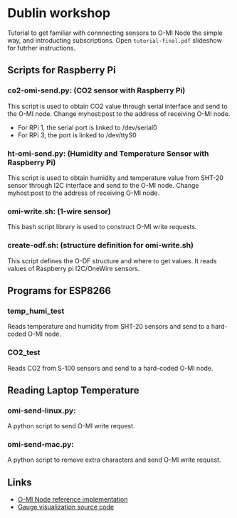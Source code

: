 Dublin workshop
=======
Tutorial to get familiar with connnecting sensors to O-MI Node the simple way, and introducting subscriptions.
Open `tutorial-final.pdf` slideshow for futrher instructions.


## Scripts for Raspberry Pi

### co2-omi-send.py: (CO2 sensor with Raspberry Pi)

This script is used to obtain CO2 value through serial interface and send to the O-MI node. Change myhost:post to the address of receiving O-MI node. 
- For RPi 1, the serial port is linked to /dev/serial0  
- For RPi 3, the port is linked to /dev/ttyS0


### ht-omi-send.py: (Humidity and Temperature Sensor with Raspberry Pi)

This script is used to obtain humidity and temperature value from SHT-20 sensor through I2C interface and send to the O-MI node. 
Change myhost:post to the address of receiving O-MI node.


### omi-write.sh: (1-wire sensor)

This bash script library is used to construct O-MI write requests. 



### create-odf.sh: (structure definition for omi-write.sh)

This script defines the O-DF structure and where to get values. It reads values of Raspberry pi I2C/OneWire sensors.


## Programs for ESP8266

### temp_humi_test

Reads temperature and humidity from SHT-20 sensors and send to a hard-coded O-MI node.


### CO2_test

Reads CO2 from S-100 sensors and send to a hard-coded O-MI node.


## Reading Laptop Temperature

### omi-send-linux.py:

A python script to send O-MI write request.

### omi-send-mac.py:

A python script to remove extra characters and send O-MI write request.


## Links

* [O-MI Node reference implementation](https://github.com/AaltoAsia/O-MI)
* [Gauge visualization source code](https://github.com/AaltoAsia/o-mi-subscription-demo)

